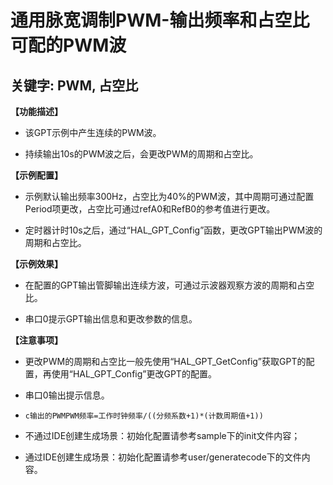 # 通用脉宽调制PWM-输出频率和占空比可配的PWM波
## 关键字: PWM, 占空比

**【功能描述】**
+ 该GPT示例中产生连续的PWM波。 

+ 持续输出10s的PWM波之后，会更改PWM的周期和占空比。

**【示例配置】**
+ 示例默认输出频率300Hz，占空比为40%的PWM波，其中周期可通过配置Period项更改，占空比可通过refA0和RefB0的参考值进行更改。

+ 定时器计时10s之后，通过“HAL_GPT_Config”函数，更改GPT输出PWM波的周期和占空比。

**【示例效果】**
+ 在配置的GPT输出管脚输出连续方波，可通过示波器观察方波的周期和占空比。

+ 串口0提示GPT输出信息和更改参数的信息。
 
**【注意事项】**
+ 更改PWM的周期和占空比一般先使用“HAL_GPT_GetConfig”获取GPT的配置，再使用“HAL_GPT_Config”更改GPT的配置。

+ 串口0输出提示信息。

+ ```c输出的PWMPWM频率=工作时钟频率/((分频系数+1)*(计数周期值+1))```

+ 不通过IDE创建生成场景：初始化配置请参考sample下的init文件内容；
+ 通过IDE创建生成场景：初始化配置请参考user/generatecode下的文件内容。